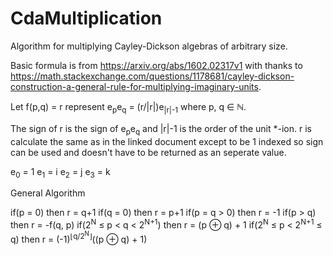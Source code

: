 # CdaMultiplication
Algorithm for multiplying Cayley-Dickson algebras of arbitrary size.

Basic formula is from https://arxiv.org/abs/1602.02317v1 with thanks to https://math.stackexchange.com/questions/1178681/cayley-dickson-construction-a-general-rule-for-multiplying-imaginary-units.


Let f(p,q) = r represent e<sub>p</sub>e<sub>q</sub> = (r/|r|)e<sub>|r|-1</sub> where p, q &#8712; &#8469;.

The sign of r is the sign of e<sub>p</sub>e<sub>q</sub> and |r|-1 is the order of the unit *-ion.  r is calculate the same as in the linked document except to be 1 indexed so sign can be used and doesn't have to be returned as an seperate value.

e<sub>0</sub> = 1
e<sub>1</sub> = i
e<sub>2</sub> = j
e<sub>3</sub> = k


General Algorithm

if(p = 0) then r = q+1
if(q = 0) then r = p+1
if(p = q > 0) then r = -1
if(p > q) then r = -f(q, p)
if(2<sup>N</sup> ≤ p < q < 2<sup>N+1</sup>) then r = (p &#8853; q) + 1
if(2<sup>N</sup> ≤ p < 2<sup>N+1</sup> ≤ q) then r = (-1)<sup>&#8970;q/2<sup>N</sup>&#8971;</sup>((p &#8853; q) + 1)